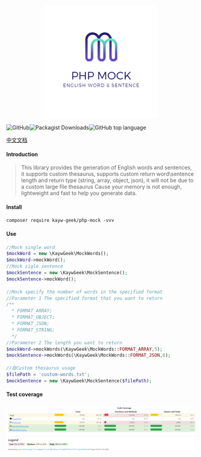 <div align=center>
  
  ![](./logo.png)
  
</div>

![GitHub](https://img.shields.io/github/license/kayw-geek/php-mock)![Packagist Downloads](https://img.shields.io/packagist/dm/kayw-geek/php-mock)![GitHub top language](https://img.shields.io/github/languages/top/kayw-geek/php-mock)

[中文文档](./README-ZH.md)

#### Introduction


> This library provides the generation of English words and sentences, it supports custom thesaurus, supports custom return word\sentence length and return type (string, array, object, json), it will not be due to a custom large file thesaurus Cause your memory is not enough, lightweight and fast to help you generate data.


#### Install

```shell
composer require kayw-geek/php-mock -vvv
```

#### Use

```php
//Mock single word
$mockWord = new \KaywGeek\MockWords();
$mockWord->mockWord();
//Mock sigle sentence
$mockSentence = new \KaywGeek\MockSentence();
$mockSentence->mockWord();

//Mock specify the number of words in the specified format
//Parameter 1 The specified format that you want to return
/**
  * FORMAT_ARRAY;
  * FORMAT_OBJECT;
  * FORMAT_JSON;
  * FORMAT_STRING; 
  */
//Parameter 2 The length you want to return
$mockWord->mockWords(\KaywGeek\MockWords::FORMAT_ARRAY,5);
$mockSentence->mockWords(\KaywGeek\MockWords::FORMAT_JSON,6);

//自Custom thesaurus usage
$filePath = 'custom-words.txt';
$mockSentence = new \KaywGeek\MockSentence($filePath);
```



#### Test coverage

![coverage](./coverage.png)

